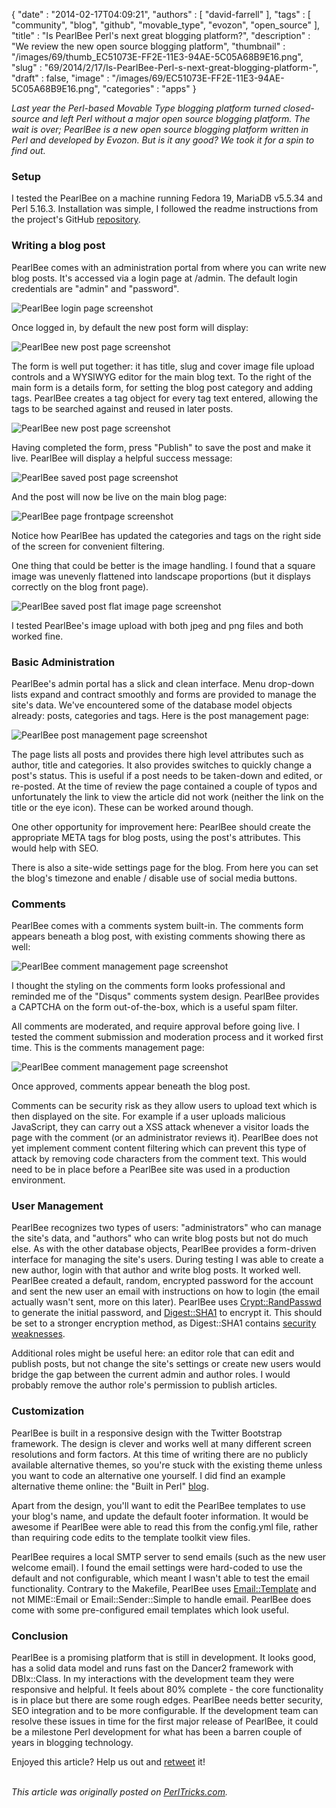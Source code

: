 {
   "date" : "2014-02-17T04:09:21",
   "authors" : [
      "david-farrell"
   ],
   "tags" : [
      "community",
      "blog",
      "github",
      "movable_type",
      "evozon",
      "open_source"
   ],
   "title" : "Is PearlBee Perl's next great blogging platform?",
   "description" : "We review the new open source blogging platform",
   "thumbnail" : "/images/69/thumb_EC51073E-FF2E-11E3-94AE-5C05A68B9E16.png",
   "slug" : "69/2014/2/17/Is-PearlBee-Perl-s-next-great-blogging-platform-",
   "draft" : false,
   "image" : "/images/69/EC51073E-FF2E-11E3-94AE-5C05A68B9E16.png",
   "categories" : "apps"
}


*Last year the Perl-based Movable Type blogging platform turned closed-source and left Perl without a major open source blogging platform. The wait is over; PearlBee is a new open source blogging platform written in Perl and developed by Evozon. But is it any good? We took it for a spin to find out.*

### Setup

I tested the PearlBee on a machine running Fedora 19, MariaDB v5.5.34 and Perl 5.16.3. Installation was simple, I followed the readme instructions from the project's GitHub [repository](https://github.com/perl-evozon/pearlbee).

### Writing a blog post

PearlBee comes with an administration portal from where you can write new blog posts. It's accessed via a login page at /admin. The default login credentials are "admin" and "password".

![PearlBee login page screenshot](/images/69/admin_login.png)

Once logged in, by default the new post form will display:

![PearlBee new post page screenshot](/images/69/new_post.png)

The form is well put together: it has title, slug and cover image file upload controls and a WYSIWYG editor for the main blog text. To the right of the main form is a details form, for setting the blog post category and adding tags. PearlBee creates a tag object for every tag text entered, allowing the tags to be searched against and reused in later posts.

![PearlBee new post page screenshot](/images/69/completed_post.png)

Having completed the form, press "Publish" to save the post and make it live. PearlBee will display a helpful success message:

![PearlBee saved post page screenshot](/images/69/saved_post.png)

And the post will now be live on the main blog page:

![PearlBee page frontpage screenshot](/images/69/post_on_frontpage.png)

Notice how PearlBee has updated the categories and tags on the right side of the screen for convenient filtering.

One thing that could be better is the image handling. I found that a square image was unevenly flattened into landscape proportions (but it displays correctly on the blog front page).

![PearlBee saved post flat image page screenshot](/images/69/flat_onion_image.png)

I tested PearlBee's image upload with both jpeg and png files and both worked fine.

### Basic Administration

PearlBee's admin portal has a slick and clean interface. Menu drop-down lists expand and contract smoothly and forms are provided to manage the site's data. We've encountered some of the database model objects already: posts, categories and tags. Here is the post management page:

![PearlBee post management page screenshot](/images/69/post_management.png)

The page lists all posts and provides there high level attributes such as author, title and categories. It also provides switches to quickly change a post's status. This is useful if a post needs to be taken-down and edited, or re-posted. At the time of review the page contained a couple of typos and unfortunately the link to view the article did not work (neither the link on the title or the eye icon). These can be worked around though.

One other opportunity for improvement here: PearlBee should create the appropriate META tags for blog posts, using the post's attributes. This would help with SEO.

There is also a site-wide settings page for the blog. From here you can set the blog's timezone and enable / disable use of social media buttons.

### Comments

PearlBee comes with a comments system built-in. The comments form appears beneath a blog post, with existing comments showing there as well:

![PearlBee comment management page screenshot](/images/69/comment_posted.png)

I thought the styling on the comments form looks professional and reminded me of the "Disqus" comments system design. PearlBee provides a CAPTCHA on the form out-of-the-box, which is a useful spam filter.

All comments are moderated, and require approval before going live. I tested the comment submission and moderation process and it worked first time. This is the comments management page:

![PearlBee comment management page screenshot](/images/69/comment_management.png)

Once approved, comments appear beneath the blog post.

Comments can be security risk as they allow users to upload text which is then displayed on the site. For example if a user uploads malicious JavaScript, they can carry out a XSS attack whenever a visitor loads the page with the comment (or an administrator reviews it). PearlBee does not yet implement comment content filtering which can prevent this type of attack by removing code characters from the comment text. This would need to be in place before a PearlBee site was used in a production environment.

### User Management

PearlBee recognizes two types of users: "administrators" who can manage the site's data, and "authors" who can write blog posts but not do much else. As with the other database objects, PearlBee provides a form-driven interface for managing the site's users. During testing I was able to create a new author, login with that author and write blog posts. It worked well. PearlBee created a default, random, encrypted password for the account and sent the new user an email with instructions on how to login (the email actually wasn't sent, more on this later). PearlBee uses [Crypt::RandPasswd](https://metacpan.org/pod/Crypt::RandPasswd) to generate the initial password, and [Digest::SHA1](https://metacpan.org/pod/Digest::SHA1) to encrypt it. This should be set to a stronger encryption method, as Digest::SHA1 contains [security weaknesses](https://www.schneier.com/blog/archives/2005/02/cryptanalysis_o.html).

Additional roles might be useful here: an editor role that can edit and publish posts, but not change the site's settings or create new users would bridge the gap between the current admin and author roles. I would probably remove the author role's permission to publish articles.

### Customization

PearlBee is built in a responsive design with the Twitter Bootstrap framework. The design is clever and works well at many different screen resolutions and form factors. At this time of writing there are no publicly available alternative themes, so you're stuck with the existing theme unless you want to code an alternative one yourself. I did find an example alternative theme online: the "Built in Perl" [blog](http://blog.builtinperl.com/).

Apart from the design, you'll want to edit the PearlBee templates to use your blog's name, and update the default footer information. It would be awesome if PearlBee were able to read this from the config.yml file, rather than requiring code edits to the template toolkit view files.

PearlBee requires a local SMTP server to send emails (such as the new user welcome email). I found the email settings were hard-coded to use the default and not configurable, which meant I wasn't able to test the email functionality. Contrary to the Makefile, PearlBee uses [Email::Template](https://metacpan.org/pod/Email::Template) and not MIME::Email or Email::Sender::Simple to handle email. PearlBee does come with some pre-configured email templates which look useful.

### Conclusion

PearlBee is a promising platform that is still in development. It looks good, has a solid data model and runs fast on the Dancer2 framework with DBIx::Class. In my interactions with the development team they were responsive and helpful. It feels about 80% complete - the core functionality is in place but there are some rough edges. PearlBee needs better security, SEO integration and to be more configurable. If the development team can resolve these issues in time for the first major release of PearlBee, it could be a milestone Perl development for what has been a barren couple of years in blogging technology.

Enjoyed this article? Help us out and [retweet](https://twitter.com/intent/tweet?original_referer=http%3A%2F%2Fperltricks.com%2Farticle%2F69%2F2014%2F2%2F17%2FIs-PearlBee-Perl-s-next-great-blogging-platform-&text=Is+PearlBee+Perl%27s+next+great+blogging+platform%3F&tw_p=tweetbutton&url=http%3A%2F%2Fperltricks.com%2Farticle%2F69%2F2014%2F2%2F17%2FIs-PearlBee-Perl-s-next-great-blogging-platform-&via=perltricks) it!

\
*This article was originally posted on [PerlTricks.com](http://perltricks.com).*
